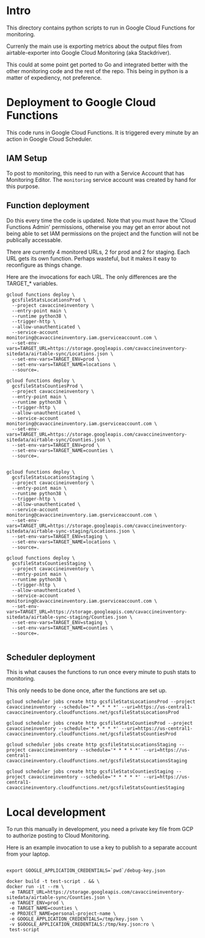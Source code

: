 # Intro

This directory contains python scripts to run in Google Cloud Functions for monitoring.

Currenly the main use is exporting metrics about the output files from airtable-exporter into Google Cloud Monitoring (aka Stackdriver).

This could at some point get ported to Go and integrated better with the other monitoring code and the rest of the repo. This being in python is a matter of expediency, not preference.

# Deployment to Google Cloud Functions

This code runs in Google Cloud Functions. It is triggered every minute by an action in Google Cloud Scheduler.

## IAM Setup

To post to monitoring, this need to run with a Service Account that has Monitoring Editor. The `monitoring` service account was created by hand for this purpose.

## Function deployment

Do this every time the code is updated. Note that you must have the 'Cloud Functions Admin' permissions, otherwise you may get an error about not being able to set IAM permissions on the project and the function will not be publically accessable.

There are currently 4 monitored URLs, 2 for prod and 2 for staging. Each URL gets its own function. Perhaps wasteful, but it makes it easy to reconfigure as things change.

Here are the invocations for each URL. The only differences are the TARGET_* variables.

```
gcloud functions deploy \
  gcsfileStatsLocationsProd \
  --project cavaccineinventory \
  --entry-point main \
  --runtime python38 \
  --trigger-http \
  --allow-unauthenticated \
  --service-account monitoring@cavaccineinventory.iam.gserviceaccount.com \
  --set-env-vars=TARGET_URL=https://storage.googleapis.com/cavaccineinventory-sitedata/airtable-sync/Locations.json \
  --set-env-vars=TARGET_ENV=prod \
  --set-env-vars=TARGET_NAME=locations \
  --source=.

gcloud functions deploy \
  gcsfileStatsCountiesProd \
  --project cavaccineinventory \
  --entry-point main \
  --runtime python38 \
  --trigger-http \
  --allow-unauthenticated \
  --service-account monitoring@cavaccineinventory.iam.gserviceaccount.com \
  --set-env-vars=TARGET_URL=https://storage.googleapis.com/cavaccineinventory-sitedata/airtable-sync/Counties.json \
  --set-env-vars=TARGET_ENV=prod \
  --set-env-vars=TARGET_NAME=counties \
  --source=.


gcloud functions deploy \
  gcsfileStatsLocationsStaging \
  --project cavaccineinventory \
  --entry-point main \
  --runtime python38 \
  --trigger-http \
  --allow-unauthenticated \
  --service-account monitoring@cavaccineinventory.iam.gserviceaccount.com \
  --set-env-vars=TARGET_URL=https://storage.googleapis.com/cavaccineinventory-sitedata/airtable-sync-staging/Locations.json \
  --set-env-vars=TARGET_ENV=staging \
  --set-env-vars=TARGET_NAME=locations \
  --source=.

gcloud functions deploy \
  gcsfileStatsCountiesStaging \
  --project cavaccineinventory \
  --entry-point main \
  --runtime python38 \
  --trigger-http \
  --allow-unauthenticated \
  --service-account monitoring@cavaccineinventory.iam.gserviceaccount.com \
  --set-env-vars=TARGET_URL=https://storage.googleapis.com/cavaccineinventory-sitedata/airtable-sync-staging/Counties.json \
  --set-env-vars=TARGET_ENV=staging \
  --set-env-vars=TARGET_NAME=counties \
  --source=.


```


## Scheduler deployment

This is what causes the functions to run once every minute to push stats to monitoring.

This only needs to be done once, after the functions are set up.

```
gcloud scheduler jobs create http gcsfileStatsLocationsProd --project cavaccineinventory --schedule='* * * * *' --uri=https://us-central1-cavaccineinventory.cloudfunctions.net/gcsfileStatsLocationsProd

gcloud scheduler jobs create http gcsfileStatsCountiesProd --project cavaccineinventory --schedule='* * * * *' --uri=https://us-central1-cavaccineinventory.cloudfunctions.net/gcsfileStatsCountiesProd

gcloud scheduler jobs create http gcsfileStatsLocationsStaging --project cavaccineinventory --schedule='* * * * *' --uri=https://us-central1-cavaccineinventory.cloudfunctions.net/gcsfileStatsLocationsStaging

gcloud scheduler jobs create http gcsfileStatsCountiesStaging --project cavaccineinventory --schedule='* * * * *' --uri=https://us-central1-cavaccineinventory.cloudfunctions.net/gcsfileStatsCountiesStaging

```



# Local development

To run this manually in development, you need a private key file from GCP to authorize posting to Cloud Monitoring.

Here is an example invocation to use a key to publish to a separate account from your laptop.

```

export GOOGLE_APPLICATION_CREDENTIALS=`pwd`/debug-key.json

docker build -t test-script . && \
docker run -it --rm \
 -e TARGET_URL=https://storage.googleapis.com/cavaccineinventory-sitedata/airtable-sync/Counties.json \
 -e TARGET_ENV=prod \
 -e TARGET_NAME=counties \
 -e PROJECT_NAME=personal-project-name \
 -e GOOGLE_APPLICATION_CREDENTIALS=/tmp/key.json \
 -v $GOOGLE_APPLICATION_CREDENTIALS:/tmp/key.json:ro \
 test-script
```
